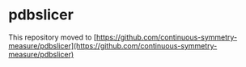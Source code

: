 # pdbslicer
This repository moved to [https://github.com/continuous-symmetry-measure/pdbslicer](https://github.com/continuous-symmetry-measure/pdbslicer)
